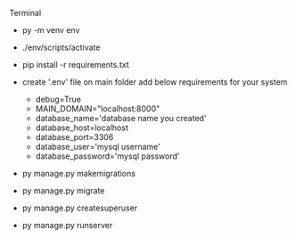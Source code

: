 Terminal
-  py -m venv env
-  ./env/scripts/activate
-  pip install -r requirements.txt
-  create '.env' file on main folder add below requirements for your system
  
      -  debug=True
      -  MAIN_DOMAIN="localhost:8000"
      -  database_name='database name you created'
      -  database_host=localhost
      -  database_port=3306
      -  database_user='mysql username'
      -  database_password='mysql password'

   
-  py manage.py makemigrations
-  py manage.py migrate
-  py manage.py createsuperuser
-  py manage.py runserver
